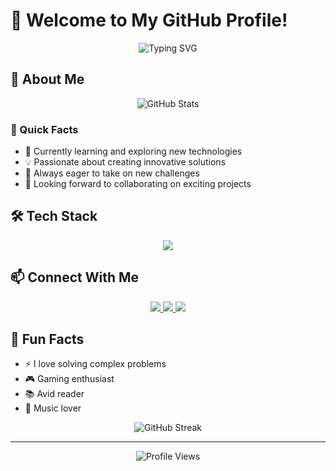 # 👋 Welcome to My GitHub Profile!

<div align="center">
  <img src="https://readme-typing-svg.herokuapp.com?font=Fira+Code&weight=500&size=40&pause=1000&color=2E8BC0&center=true&vCenter=true&width=600&height=100&lines=Hello%2C+I'm+Salarda;Welcome+to+my+profile!" alt="Typing SVG" />
</div>

## 🚀 About Me

<div align="center">
  <img src="https://github-readme-stats.vercel.app/api?username=salarda143&show_icons=true&theme=radical" alt="GitHub Stats" />
</div>

### 💫 Quick Facts
- 🌱 Currently learning and exploring new technologies
- 💡 Passionate about creating innovative solutions
- 🎯 Always eager to take on new challenges
- 🌟 Looking forward to collaborating on exciting projects

## 🛠️ Tech Stack
<div align="center">
  <img src="https://skillicons.dev/icons?i=js,html,css,react,nodejs,git,github,mysql,python,tensorflow&theme=dark" />
</div>

## 📫 Connect With Me
<div align="center">
  <a href="mailto:your.email@example.com">
    <img src="https://img.shields.io/badge/Email-D14836?style=for-the-badge&logo=gmail&logoColor=white" />
  </a>
  <a href="https://linkedin.com/in/your-profile">
    <img src="https://img.shields.io/badge/LinkedIn-0077B5?style=for-the-badge&logo=linkedin&logoColor=white" />
  </a>
  <a href="https://twitter.com/your-handle">
    <img src="https://img.shields.io/badge/Twitter-1DA1F2?style=for-the-badge&logo=twitter&logoColor=white" />
  </a>
</div>

## 🌟 Fun Facts
- ⚡ I love solving complex problems
- 🎮 Gaming enthusiast
- 📚 Avid reader
- 🎵 Music lover

<div align="center">
  <img src="https://github-readme-streak-stats.herokuapp.com/?user=salarda143&theme=radical" alt="GitHub Streak" />
</div>

---
<div align="center">
  <img src="https://komarev.com/ghpvc/?username=salarda143&style=flat-square&color=blue" alt="Profile Views" />
</div>

<!---
salarda143/salarda143 is a ✨ special ✨ repository because its `README.md` (this file) appears on your GitHub profile.
You can click the Preview link to take a look at your changes.
--->
